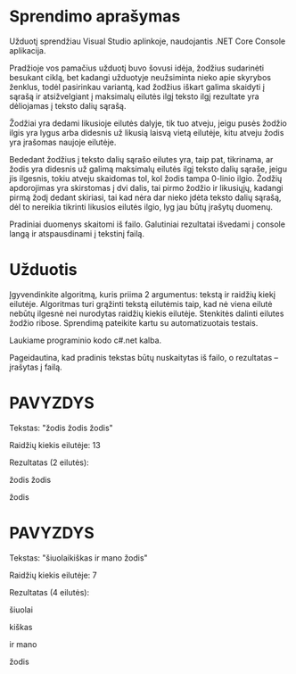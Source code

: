 # Sprendimo aprašymas

Užduotį sprendžiau Visual Studio aplinkoje, naudojantis .NET Core Console aplikacija. 

Pradžioje vos pamačius užduotį buvo šovusi idėja, žodžius sudarinėti besukant ciklą, bet kadangi užduotyje neužsiminta nieko 
apie skyrybos ženklus, todėl pasirinkau variantą, kad žodžius iškart galima skaidyti į sąrašą ir atsižvelgiant į maksimalų eilutės ilgį 
teksto ilgį rezultate yra dėliojamas į teksto dalių sąrašą. 

Žodžiai yra dedami likusioje eilutės dalyje, tik tuo atveju, jeigu pusės žodžio 
ilgis yra lygus arba didesnis už likusią laisvą vietą eilutėje, kitu atveju žodis yra įrašomas naujoje eilutėje. 

Bededant žodžius į teksto dalių sąrašo eilutes  yra, taip pat, tikrinama, ar žodis yra didesnis už galimą maksimalų eilutės ilgį teksto dalių sąraše, jeigu jis ilgesnis, tokiu 
atveju skaidomas tol, kol žodis tampa 0-linio ilgio. Žodžių apdorojimas yra skirstomas į dvi dalis, tai pirmo žodžio ir likusiųjų, kadangi pirmą 
žodį dedant skiriasi, tai kad nėra dar nieko įdėta teksto dalių sąrašą, dėl to nereikia tikrinti likusios eilutės ilgio, lyg jau būtų įrašytų duomenų.

Pradiniai duomenys skaitomi iš failo. Galutiniai rezultatai išvedami į console langą ir atspausdinami į tekstinį failą.

# Užduotis
 
Įgyvendinkite algoritmą, kuris priima 2 argumentus: tekstą ir raidžių kiekį eilutėje. Algoritmas turi grąžinti tekstą eilutėmis taip, kad nė 
viena eilutė nebūtų ilgesnė nei nurodytas raidžių kiekis eilutėje. Stenkitės dalinti eilutes žodžio ribose.
Sprendimą pateikite kartu su automatizuotais testais.

Laukiame programinio kodo c#.net kalba.

Pageidautina, kad pradinis tekstas būtų nuskaitytas iš failo, o rezultatas – įrašytas į failą.
 
# PAVYZDYS
Tekstas: "žodis žodis žodis"

Raidžių kiekis eilutėje: 13

Rezultatas (2 eilutės):

žodis žodis

žodis
 
# PAVYZDYS

Tekstas: "šiuolaikiškas ir mano žodis"

Raidžių kiekis eilutėje: 7

Rezultatas (4 eilutės):

šiuolai

kiškas

ir mano

žodis
